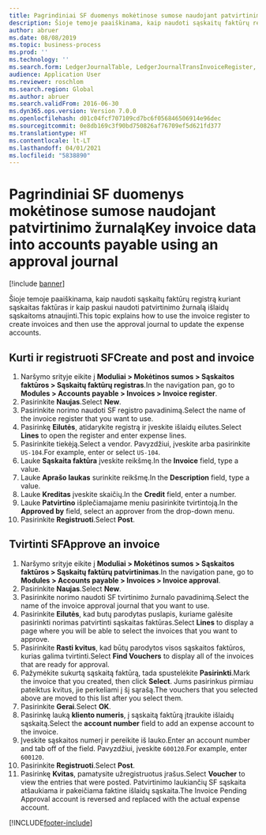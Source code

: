 ```yaml
---
title: Pagrindiniai SF duomenys mokėtinose sumose naudojant patvirtinimo žurnalą
description: Šioje temoje paaiškinama, kaip naudoti sąskaitų faktūrų registrą kuriant sąskaitas faktūras ir kaip paskui naudoti patvirtinimo žurnalą išlaidų sąskaitoms atnaujinti.
author: abruer
ms.date: 08/08/2019
ms.topic: business-process
ms.prod: ''
ms.technology: ''
ms.search.form: LedgerJournalTable, LedgerJournalTransInvoiceRegister, HcmWorkerLookUp, LedgerJournalTransApprove, LedgerJournalTransApproveFetchVouchers, LedgerTransVoucher
audience: Application User
ms.reviewer: roschlom
ms.search.region: Global
ms.author: abruer
ms.search.validFrom: 2016-06-30
ms.dyn365.ops.version: Version 7.0.0
ms.openlocfilehash: d01c04fcf707109cd7bc6f056846506914e96dec
ms.sourcegitcommit: 0e8db169c3f90bd750826af76709ef5d621fd377
ms.translationtype: HT
ms.contentlocale: lt-LT
ms.lasthandoff: 04/01/2021
ms.locfileid: "5838890"
---
```

# <a name="key-invoice-data-into-accounts-payable-using-an-approval-journal"></a><span data-ttu-id="356ee-103">Pagrindiniai SF duomenys mokėtinose sumose naudojant patvirtinimo žurnalą</span><span class="sxs-lookup"><span data-stu-id="356ee-103">Key invoice data into accounts payable using an approval journal</span></span>

[!include [banner](../../includes/banner.md)]

<span data-ttu-id="356ee-104">Šioje temoje paaiškinama, kaip naudoti sąskaitų faktūrų registrą kuriant sąskaitas faktūras ir kaip paskui naudoti patvirtinimo žurnalą išlaidų sąskaitoms atnaujinti.</span><span class="sxs-lookup"><span data-stu-id="356ee-104">This topic explains how to use the invoice register to create invoices and then use the approval journal to update the expense accounts.</span></span>

## <a name="create-and-post-and-invoice"></a><span data-ttu-id="356ee-105">Kurti ir registruoti SF</span><span class="sxs-lookup"><span data-stu-id="356ee-105">Create and post and invoice</span></span>
1. <span data-ttu-id="356ee-106">Naršymo srityje eikite į **Moduliai > Mokėtinos sumos > Sąskaitos faktūros > Sąskaitų faktūrų registras**.</span><span class="sxs-lookup"><span data-stu-id="356ee-106">In the navigation pan, go to **Modules > Accounts payable > Invoices > Invoice register**.</span></span>
2. <span data-ttu-id="356ee-107">Pasirinkite **Naujas**.</span><span class="sxs-lookup"><span data-stu-id="356ee-107">Select **New**.</span></span>
3. <span data-ttu-id="356ee-108">Pasirinkite norimo naudoti SF registro pavadinimą.</span><span class="sxs-lookup"><span data-stu-id="356ee-108">Select the name of the invoice register that you want to use.</span></span>
4. <span data-ttu-id="356ee-109">Pasirinkę **Eilutės**, atidarykite registrą ir įveskite išlaidų eilutes.</span><span class="sxs-lookup"><span data-stu-id="356ee-109">Select **Lines** to open the register and enter expense lines.</span></span>
5. <span data-ttu-id="356ee-110">Pasirinkite tiekėją.</span><span class="sxs-lookup"><span data-stu-id="356ee-110">Select a vendor.</span></span> <span data-ttu-id="356ee-111">Pavyzdžiui, įveskite arba pasirinkite `US-104`.</span><span class="sxs-lookup"><span data-stu-id="356ee-111">For example, enter or select `US-104`.</span></span>
6. <span data-ttu-id="356ee-112">Lauke **Sąskaita faktūra** įveskite reikšmę.</span><span class="sxs-lookup"><span data-stu-id="356ee-112">In the **Invoice** field, type a value.</span></span>
7. <span data-ttu-id="356ee-113">Lauke **Aprašo laukas** surinkite reikšmę.</span><span class="sxs-lookup"><span data-stu-id="356ee-113">In the **Description** field, type a value.</span></span>
8. <span data-ttu-id="356ee-114">Lauke **Kreditas** įveskite skaičių.</span><span class="sxs-lookup"><span data-stu-id="356ee-114">In the **Credit** field, enter a number.</span></span>
9. <span data-ttu-id="356ee-115">Lauke **Patvirtino** išplečiamajame meniu pasirinkite tvirtintoją.</span><span class="sxs-lookup"><span data-stu-id="356ee-115">In the **Approved by** field, select an approver from the drop-down menu.</span></span>
10. <span data-ttu-id="356ee-116">Pasirinkite **Registruoti**.</span><span class="sxs-lookup"><span data-stu-id="356ee-116">Select **Post**.</span></span>

## <a name="approve-an-invoice"></a><span data-ttu-id="356ee-117">Tvirtinti SF</span><span class="sxs-lookup"><span data-stu-id="356ee-117">Approve an invoice</span></span>
1. <span data-ttu-id="356ee-118">Naršymo srityje eikite į **Moduliai > Mokėtinos sumos > Sąskaitos faktūros > Sąskaitų faktūrų patvirtinimas**.</span><span class="sxs-lookup"><span data-stu-id="356ee-118">In the navigation pane, go to **Modules > Accounts payable > Invoices > Invoice approval**.</span></span>
2. <span data-ttu-id="356ee-119">Pasirinkite **Naujas**.</span><span class="sxs-lookup"><span data-stu-id="356ee-119">Select **New**.</span></span>
3. <span data-ttu-id="356ee-120">Pasirinkite norimo naudoti SF tvirtinimo žurnalo pavadinimą.</span><span class="sxs-lookup"><span data-stu-id="356ee-120">Select the name of the invoice approval journal that you want to use.</span></span>
4. <span data-ttu-id="356ee-121">Pasirinkite **Eilutės**, kad butų parodytas puslapis, kuriame galėsite pasirinkti norimas patvirtinti sąskaitas faktūras.</span><span class="sxs-lookup"><span data-stu-id="356ee-121">Select **Lines** to display a page where you will be able to select the invoices that you want to approve.</span></span>
5. <span data-ttu-id="356ee-122">Pasirinkite **Rasti kvitus**, kad būtų parodytos visos sąskaitos faktūros, kurias galima tvirtinti.</span><span class="sxs-lookup"><span data-stu-id="356ee-122">Select **Find Vouchers** to display all of the invoices that are ready for approval.</span></span>
6. <span data-ttu-id="356ee-123">Pažymėkite sukurtą sąskaitą faktūrą, tada spustelėkite **Pasirinkti**.</span><span class="sxs-lookup"><span data-stu-id="356ee-123">Mark the invoice that you created, then click **Select**.</span></span> <span data-ttu-id="356ee-124">Jums pasirinkus pirmiau pateiktus kvitus, jie perkeliami į šį sąrašą.</span><span class="sxs-lookup"><span data-stu-id="356ee-124">The vouchers that you selected above are moved to this list after you select them.</span></span>  
7. <span data-ttu-id="356ee-125">Pasirinkite **Gerai**.</span><span class="sxs-lookup"><span data-stu-id="356ee-125">Select **OK**.</span></span>
8. <span data-ttu-id="356ee-126">Pasirinkę lauką **kliento numeris**, į sąskaitą faktūrą įtraukite išlaidų sąskaitą.</span><span class="sxs-lookup"><span data-stu-id="356ee-126">Select the **account number** field to add an expense account to the invoice.</span></span>
9. <span data-ttu-id="356ee-127">Įveskite sąskaitos numerį ir pereikite iš lauko.</span><span class="sxs-lookup"><span data-stu-id="356ee-127">Enter an account number and tab off of the field.</span></span> <span data-ttu-id="356ee-128">Pavyzdžiui, įveskite `600120`.</span><span class="sxs-lookup"><span data-stu-id="356ee-128">For example, enter `600120`.</span></span>
10. <span data-ttu-id="356ee-129">Pasirinkite **Registruoti**.</span><span class="sxs-lookup"><span data-stu-id="356ee-129">Select **Post**.</span></span>
11. <span data-ttu-id="356ee-130">Pasirinkę **Kvitas**, pamatysite užregistruotus įrašus.</span><span class="sxs-lookup"><span data-stu-id="356ee-130">Select **Voucher** to view the entries that were posted.</span></span> <span data-ttu-id="356ee-131">Patvirtinimo laukiančių SF sąskaita atšaukiama ir pakeičiama faktine išlaidų sąskaita.</span><span class="sxs-lookup"><span data-stu-id="356ee-131">The Invoice Pending Approval account is reversed and replaced with the actual expense account.</span></span>  



[!INCLUDE[footer-include](../../../includes/footer-banner.md)]